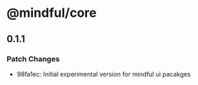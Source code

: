 # @mindful/core

## 0.1.1

### Patch Changes

- 98fa1ec: Initial experimental version for mindful ui pacakges
